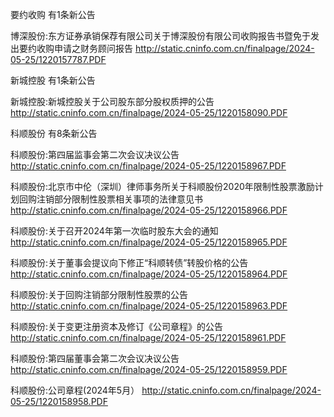 要约收购 有1条新公告 

博深股份:东方证券承销保荐有限公司关于博深股份有限公司收购报告书暨免于发出要约收购申请之财务顾问报告 http://static.cninfo.com.cn/finalpage/2024-05-25/1220157787.PDF 

新城控股 有1条新公告 

新城控股:新城控股关于公司股东部分股权质押的公告 http://static.cninfo.com.cn/finalpage/2024-05-25/1220158090.PDF 

科顺股份 有8条新公告 

科顺股份:第四届监事会第二次会议决议公告 http://static.cninfo.com.cn/finalpage/2024-05-25/1220158967.PDF 

科顺股份:北京市中伦（深圳）律师事务所关于科顺股份2020年限制性股票激励计划回购注销部分限制性股票相关事项的法律意见书 http://static.cninfo.com.cn/finalpage/2024-05-25/1220158966.PDF 

科顺股份:关于召开2024年第一次临时股东大会的通知 http://static.cninfo.com.cn/finalpage/2024-05-25/1220158965.PDF 

科顺股份:关于董事会提议向下修正“科顺转债”转股价格的公告 http://static.cninfo.com.cn/finalpage/2024-05-25/1220158964.PDF 

科顺股份:关于回购注销部分限制性股票的公告 http://static.cninfo.com.cn/finalpage/2024-05-25/1220158963.PDF 

科顺股份:关于变更注册资本及修订《公司章程》的公告 http://static.cninfo.com.cn/finalpage/2024-05-25/1220158961.PDF 

科顺股份:第四届董事会第二次会议决议公告 http://static.cninfo.com.cn/finalpage/2024-05-25/1220158959.PDF 

科顺股份:公司章程(2024年5月） http://static.cninfo.com.cn/finalpage/2024-05-25/1220158958.PDF 

